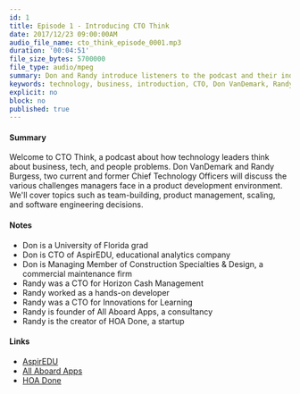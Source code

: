 ```yaml
---
id: 1
title: Episode 1 - Introducing CTO Think
date: 2017/12/23 09:00:00AM
audio_file_name: cto_think_episode_0001.mp3
duration: '00:04:51'
file_size_bytes: 5700000
file_type: audio/mpeg
summary: Don and Randy introduce listeners to the podcast and their individual backgrounds
keywords: technology, business, introduction, CTO, Don VanDemark, Randy Burgess
explicit: no
block: no
published: true
---
```


#### Summary

Welcome to CTO Think, a podcast about how technology leaders think about business, tech, and people problems. Don VanDemark and Randy Burgess, two current and former Chief Technology Officers will discuss the various challenges managers face in a product development environment. We'll cover topics such as team-building, product management, scaling, and software engineering decisions.

#### Notes

* Don is a University of Florida grad
* Don is CTO of AspirEDU, educational analytics company
* Don is Managing Member of Construction Specialties & Design, a commercial maintenance firm
* Randy was a CTO for Horizon Cash Management
* Randy worked as a hands-on developer
* Randy was a CTO for Innovations for Learning
* Randy is founder of All Aboard Apps, a consultancy
* Randy is the creator of HOA Done, a startup

#### Links

* [AspirEDU](https://aspireedu.com)
* [All Aboard Apps](https://www.allaboardapps.com)
* [HOA Done](https://www.hoadone.com)
